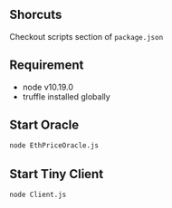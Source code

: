 ## Shorcuts
Checkout scripts section of `package.json`

## Requirement
- node v10.19.0
- truffle installed globally

## Start Oracle
```bash
node EthPriceOracle.js
```

## Start Tiny Client
```bash
node Client.js
```
